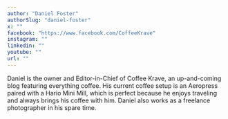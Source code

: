 ```yaml
---
author: "Daniel Foster"
authorSlug: "daniel-foster"
x: ""
facebook: "https://www.facebook.com/CoffeeKrave"
instagram: ""
linkedin: ""
youtube: ""
url: ""
---
```


Daniel is the owner and Editor-in-Chief of Coffee Krave, an up-and-coming blog featuring everything coffee. His current coffee setup is an Aeropress paired with a Hario Mini Mill, which is perfect because he enjoys traveling and always brings his coffee with him. Daniel also works as a freelance photographer in his spare time.
